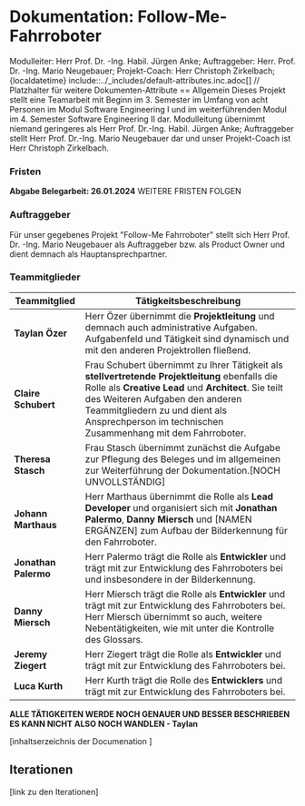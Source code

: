 # Dokumentation: Follow-Me-Fahrroboter
 Modulleiter: Herr Prof. Dr. -Ing. Habil. Jürgen Anke; Auftraggeber: Herr. Prof. Dr. -Ing. Mario Neugebauer; Projekt-Coach: Herr Christoph Zirkelbach;
{localdatetime}
include::../_includes/default-attributes.inc.adoc[]
// Platzhalter für weitere Dokumenten-Attribute
== Allgemein
Dieses Projekt stellt eine Teamarbeit mit Beginn im 3. Semester im Umfang von acht Personen im Modul Software Engineering I und im weiterführenden Modul im 4. Semester Software Engineering II dar. Modulleitung übernimmt niemand geringeres als Herr Prof. Dr.-Ing. Habil. Jürgen Anke; Auftraggeber stellt Herr Prof. Dr.-Ing. Mario Neugebauer dar und unser Projekt-Coach ist Herr Christoph Zirkelbach. 

### Fristen
**Abgabe Belegarbeit: 26.01.2024**
WEITERE FRISTEN FOLGEN

### Auftraggeber
Für unser gegebenes Projekt "Follow-Me Fahrroboter" stellt sich Herr Prof. Dr. -Ing. Mario Neugebauer als Auftraggeber bzw. als Product Owner und dient demnach als Hauptansprechpartner.

### Teammitglieder
| Teammitglied | Tätigkeitsbeschreibung |
|--------------|------------------------|
|**Taylan Özer** | Herr Özer übernimmt die **Projektleitung** und demnach auch administrative Aufgaben. Aufgabenfeld und Tätigkeit sind dynamisch und mit den anderen Projektrollen fließend.|
|**Claire Schubert** | Frau Schubert übernimmt zu Ihrer Tätigkeit als **stellvertretende Projektleitung** ebenfalls die Rolle als **Creative Lead** und **Architect**. Sie teilt des Weiteren Aufgaben den anderen Teammitgliedern zu und dient als Ansprechperson im technischen Zusammenhang mit dem Fahrroboter. |
|**Theresa Stasch**| Frau Stasch übernimmt zunächst die Aufgabe zur Pflegung des Beleges und im allgemeinen zur Weiterführung der Dokumentation.[NOCH UNVOLLSTÄNDIG] |
|**Johann Marthaus**| Herr Marthaus übernimmt die Rolle als **Lead Developer** und organisiert sich mit **Jonathan Palermo**, **Danny Miersch** und [NAMEN ERGÄNZEN] zum Aufbau der Bilderkennung für den Fahrroboter.|
|**Jonathan Palermo** | Herr Palermo trägt die Rolle als **Entwickler** und trägt mit zur Entwicklung des Fahrroboters bei und insbesondere in der Bilderkennung.|
|**Danny Miersch** | Herr Miersch trägt die Rolle als **Entwickler** und trägt mit zur Entwicklung des Fahrroboters bei. Herr Miersch übernimmt so auch, weitere Nebentätigkeiten, wie mit unter die Kontrolle des Glossars.|
|**Jeremy Ziegert** | Herr Ziegert trägt die Rolle als **Entwickler** und trägt mit zur Entwicklung des Fahrroboters bei.|
| **Luca Kurth** | Herr Kurth trägt die Rolle des **Entwicklers** und trägt mit zur Entwicklung des Fahrroboters bei.|


**ALLE TÄTIGKEITEN WERDE NOCH GENAUER UND BESSER BESCHRIEBEN ES KANN NICHT ALSO NOCH WANDLEN - Taylan**


[inhaltserzeichnis der Documenation ]



## Iterationen

[link zu den Iterationen]
